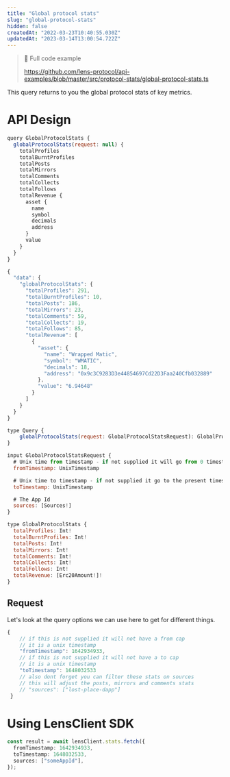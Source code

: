 ```yaml
---
title: "Global protocol stats"
slug: "global-protocol-stats"
hidden: false
createdAt: "2022-03-23T10:40:55.030Z"
updatedAt: "2023-03-14T13:00:54.722Z"
---
```


> 📘 Full code example
>
> <https://github.com/lens-protocol/api-examples/blob/master/src/protocol-stats/global-protocol-stats.ts>

This query returns to you the global protocol stats of key metrics.

# API Design

```javascript Example operation
query GlobalProtocolStats {
  globalProtocolStats(request: null) {
    totalProfiles
    totalBurntProfiles
    totalPosts
    totalMirrors
    totalComments
    totalCollects
    totalFollows
    totalRevenue {
      asset {
        name
        symbol
        decimals
        address
      }
      value
    }
  }
}
```

```javascript Example response
{
  "data": {
    "globalProtocolStats": {
      "totalProfiles": 291,
      "totalBurntProfiles": 10,
      "totalPosts": 186,
      "totalMirrors": 23,
      "totalComments": 59,
      "totalCollects": 19,
      "totalFollows": 85,
      "totalRevenue": [
        {
          "asset": {
            "name": "Wrapped Matic",
            "symbol": "WMATIC",
            "decimals": 18,
            "address": "0x9c3C9283D3e44854697Cd22D3Faa240Cfb032889"
          },
          "value": "6.94648"
        }
      ]
    }
  }
}
```

```javascript Query interface
type Query {
	globalProtocolStats(request: GlobalProtocolStatsRequest): GlobalProtocolStats!
}
```

```javascript Request
input GlobalProtocolStatsRequest {
  # Unix time from timestamp - if not supplied it will go from 0 timestamp
  fromTimestamp: UnixTimestamp

  # Unix time to timestamp - if not supplied it go to the present timestamp
  toTimestamp: UnixTimestamp

  # The App Id
  sources: [Sources!]
}
```

```javascript Response
type GlobalProtocolStats {
  totalProfiles: Int!
  totalBurntProfiles: Int!
  totalPosts: Int!
  totalMirrors: Int!
  totalComments: Int!
  totalCollects: Int!
  totalFollows: Int!
  totalRevenue: [Erc20Amount!]!
}
```

## Request

Let's look at the query options we can use here to get for different things.

```javascript get global stats
{
    // if this is not supplied it will not have a from cap
    // it is a unix timestamp
    "fromTimestamp": 1642934933,
    // if this is not supplied it will not have a to cap
    // it is a unix timestamp
    "toTimestamp": 1648032533
    // also dont forget you can filter these stats on sources
    // this will adjust the posts, mirrors and comments stats
    // "sources": ["lost-place-dapp"]
 }
```

#

# Using LensClient SDK

```typescript
const result = await lensClient.stats.fetch({
  fromTimestamp: 1642934933,
  toTimestamp: 1648032533,
  sources: ["someAppId"],
});
```
